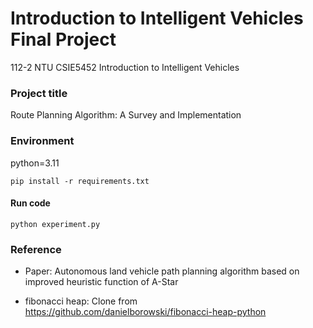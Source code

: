 # Introduction to Intelligent Vehicles Final Project

112-2 NTU CSIE5452 Introduction to Intelligent Vehicles

### Project title
Route Planning Algorithm: A Survey and Implementation

### Environment
python=3.11
```
pip install -r requirements.txt
```

#### Run code
```
python experiment.py
```

### Reference
- Paper: Autonomous land vehicle path planning algorithm based on improved heuristic function of A-Star

- fibonacci heap: Clone from https://github.com/danielborowski/fibonacci-heap-python 



